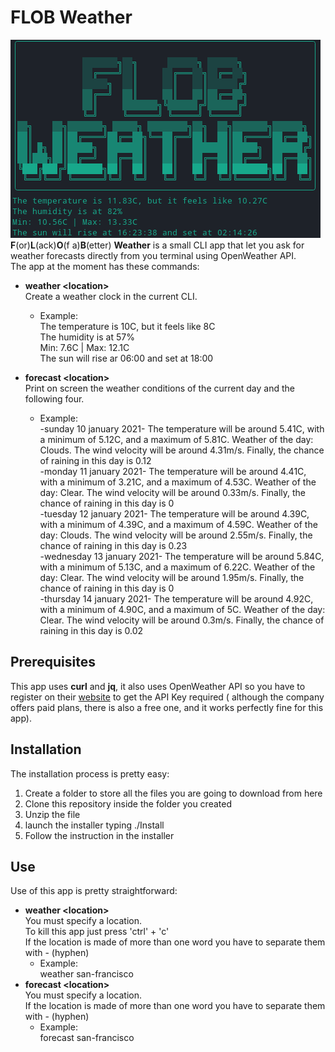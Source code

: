 # FLOB Weather
<img src=".github/weather.png"> <br>
**F**(or)**L**(ack)**O**(f a)**B**(etter) **Weather** is a small CLI app that let you ask for weather forecasts directly from you terminal using OpenWeather API. <br>
The app at the moment has these commands:
* **weather \<location\>** <br>
  Create a weather clock in the current CLI.
  * Example: <br>
    The temperature is 10C, but it feels like 8C <br>
    The humidity is at 57% <br>
    Min: 7.6C | Max: 12.1C <br>
    The sun will rise ar 06:00 and set at 18:00 <br>
  
* **forecast \<location\>** <br>
  Print on screen the weather conditions of the current day and the following four.
  * Example: <br>
  -sunday 10 january 2021- The temperature will be around 5.41C, with a minimum of 5.12C, and a maximum of 5.81C. Weather of the day: Clouds. The wind velocity will be around 4.31m/s. Finally, the chance of raining in this day is 0.12 <br>
  -monday 11 january 2021- The temperature will be around 4.41C, with a minimum of 3.21C, and a maximum of 4.53C. Weather of the day: Clear. The wind velocity will be around 0.33m/s. Finally, the chance of raining in this day is 0 <br>
  -tuesday 12 january 2021- The temperature will be around 4.39C, with a minimum of 4.39C, and a maximum of 4.59C. Weather of the day: Clouds. The wind velocity will be around 2.55m/s. Finally, the chance of raining in this day is 0.23 <br>
  -wednesday 13 january 2021- The temperature will be around 5.84C, with a minimum of 5.13C, and a maximum of 6.22C. Weather of the day: Clear. The wind velocity will be around 1.95m/s. Finally, the chance of raining in this day is 0 <br>
  -thursday 14 january 2021- The temperature will be around 4.92C, with a minimum of 4.90C, and a maximum of 5C. Weather of the day: Clear. The wind velocity will be around 0.3m/s. Finally, the chance of raining in this day is 0.02

## Prerequisites
This app uses **curl** and **jq**, it also uses OpenWeather API so you have to register on their [website](https://openweathermap.org/) to get the API Key required ( although the company offers paid plans, there is also a free one, and it works perfectly fine for this app).

## Installation
The installation process is pretty easy:
1. Create a folder to store all the files you are going to download from here
2. Clone this repository inside the folder you created
3. Unzip the file
4. launch the installer typing ./Install
5. Follow the instruction in the installer

## Use
Use of this app is pretty straightforward:
* **weather \<location\>** <br>
  You must specify a location. <br>
  To kill this app just press 'ctrl' + 'c' <br>
  If the location is made of more than one word you have to separate them with - (hyphen) <br>
  * Example: <br>
    weather san-francisco <br>
* **forecast \<location\>** <br>
  You must specify a location. <br>
  If the location is made of more than one word you have to separate them with - (hyphen) <br>
  * Example: <br>
    forecast san-francisco
